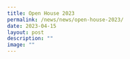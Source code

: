 ```yaml
---
title: Open House 2023
permalink: /news/news/open-house-2023/
date: 2023-04-15
layout: post
description: ""
image: ""
---
```

